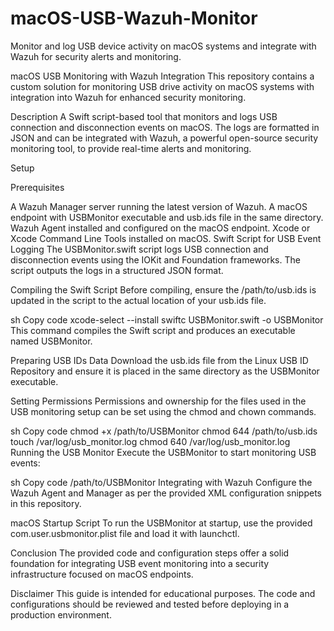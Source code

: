 # macOS-USB-Wazuh-Monitor
Monitor and log USB device activity on macOS systems and integrate with Wazuh for security alerts and monitoring.

macOS USB Monitoring with Wazuh Integration
This repository contains a custom solution for monitoring USB drive activity on macOS systems with integration into Wazuh for enhanced security monitoring.

Description
A Swift script-based tool that monitors and logs USB connection and disconnection events on macOS. The logs are formatted in JSON and can be integrated with Wazuh, a powerful open-source security monitoring tool, to provide real-time alerts and monitoring.

Setup

Prerequisites

A Wazuh Manager server running the latest version of Wazuh.
A macOS endpoint with USBMonitor executable and usb.ids file in the same directory.
Wazuh Agent installed and configured on the macOS endpoint.
Xcode or Xcode Command Line Tools installed on macOS.
Swift Script for USB Event Logging
The USBMonitor.swift script logs USB connection and disconnection events using the IOKit and Foundation frameworks. The script outputs the logs in a structured JSON format.

Compiling the Swift Script
Before compiling, ensure the /path/to/usb.ids is updated in the script to the actual location of your usb.ids file.

sh
Copy code
xcode-select --install
swiftc USBMonitor.swift -o USBMonitor
This command compiles the Swift script and produces an executable named USBMonitor.

Preparing USB IDs Data
Download the usb.ids file from the Linux USB ID Repository and ensure it is placed in the same directory as the USBMonitor executable.

Setting Permissions
Permissions and ownership for the files used in the USB monitoring setup can be set using the chmod and chown commands.

sh
Copy code
chmod +x /path/to/USBMonitor
chmod 644 /path/to/usb.ids
touch /var/log/usb_monitor.log
chmod 640 /var/log/usb_monitor.log
Running the USB Monitor
Execute the USBMonitor to start monitoring USB events:

sh
Copy code
/path/to/USBMonitor
Integrating with Wazuh
Configure the Wazuh Agent and Manager as per the provided XML configuration snippets in this repository.

macOS Startup Script
To run the USBMonitor at startup, use the provided com.user.usbmonitor.plist file and load it with launchctl.

Conclusion
The provided code and configuration steps offer a solid foundation for integrating USB event monitoring into a security infrastructure focused on macOS endpoints.

Disclaimer
This guide is intended for educational purposes. The code and configurations should be reviewed and tested before deploying in a production environment.
